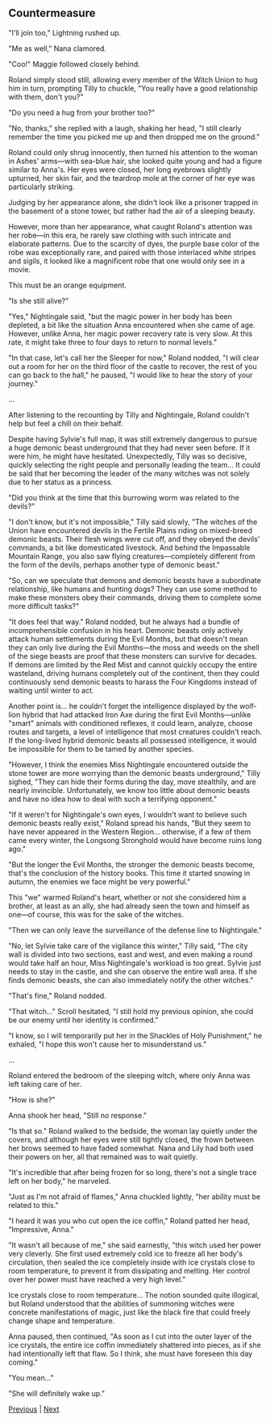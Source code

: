 ## Countermeasure
"I'll join too," Lightning rushed up.

"Me as well," Nana clamored.

"Coo!" Maggie followed closely behind.

Roland simply stood still, allowing every member of the Witch Union to hug him in turn, prompting Tilly to chuckle, "You really have a good relationship with them, don't you?"

"Do you need a hug from your brother too?"

"No, thanks," she replied with a laugh, shaking her head, "I still clearly remember the time you picked me up and then dropped me on the ground."

Roland could only shrug innocently, then turned his attention to the woman in Ashes' arms—with sea-blue hair, she looked quite young and had a figure similar to Anna's. Her eyes were closed, her long eyebrows slightly upturned, her skin fair, and the teardrop mole at the corner of her eye was particularly striking.

Judging by her appearance alone, she didn't look like a prisoner trapped in the basement of a stone tower, but rather had the air of a sleeping beauty.

However, more than her appearance, what caught Roland's attention was her robe—in this era, he rarely saw clothing with such intricate and elaborate patterns. Due to the scarcity of dyes, the purple base color of the robe was exceptionally rare, and paired with those interlaced white stripes and sigils, it looked like a magnificent robe that one would only see in a movie.



This must be an orange equipment.

"Is she still alive?"

"Yes," Nightingale said, "but the magic power in her body has been depleted, a bit like the situation Anna encountered when she came of age. However, unlike Anna, her magic power recovery rate is very slow. At this rate, it might take three to four days to return to normal levels."

"In that case, let's call her the Sleeper for now," Roland nodded, "I will clear out a room for her on the third floor of the castle to recover, the rest of you can go back to the hall," he paused, "I would like to hear the story of your journey."

...

After listening to the recounting by Tilly and Nightingale, Roland couldn't help but feel a chill on their behalf.

Despite having Sylvie's full map, it was still extremely dangerous to pursue a huge demonic beast underground that they had never seen before. If it were him, he might have hesitated. Unexpectedly, Tilly was so decisive, quickly selecting the right people and personally leading the team... It could be said that her becoming the leader of the many witches was not solely due to her status as a princess.

"Did you think at the time that this burrowing worm was related to the devils?"

"I don't know, but it's not impossible," Tilly said slowly, "The witches of the Union have encountered devils in the Fertile Plains riding on mixed-breed demonic beasts. Their flesh wings were cut off, and they obeyed the devils' commands, a bit like domesticated livestock. And behind the Impassable Mountain Range, you also saw flying creatures—completely different from the form of the devils, perhaps another type of demonic beast."



"So, can we speculate that demons and demonic beasts have a subordinate relationship, like humans and hunting dogs? They can use some method to make these monsters obey their commands, driving them to complete some more difficult tasks?"

"It does feel that way." Roland nodded, but he always had a bundle of incomprehensible confusion in his heart. Demonic beasts only actively attack human settlements during the Evil Months, but that doesn't mean they can only live during the Evil Months—the moss and weeds on the shell of the siege beasts are proof that these monsters can survive for decades. If demons are limited by the Red Mist and cannot quickly occupy the entire wasteland, driving humans completely out of the continent, then they could continuously send demonic beasts to harass the Four Kingdoms instead of waiting until winter to act.



Another point is... he couldn't forget the intelligence displayed by the wolf-lion hybrid that had attacked Iron Axe during the first Evil Months—unlike "smart" animals with conditioned reflexes, it could learn, analyze, choose routes and targets, a level of intelligence that most creatures couldn't reach. If the long-lived hybrid demonic beasts all possessed intelligence, it would be impossible for them to be tamed by another species.



"However, I think the enemies Miss Nightingale encountered outside the stone tower are more worrying than the demonic beasts underground," Tilly sighed, "They can hide their forms during the day, move stealthily, and are nearly invincible. Unfortunately, we know too little about demonic beasts and have no idea how to deal with such a terrifying opponent."



"If it weren't for Nightingale's own eyes, I wouldn't want to believe such demonic beasts really exist," Roland spread his hands, "But they seem to have never appeared in the Western Region... otherwise, if a few of them came every winter, the Longsong Stronghold would have become ruins long ago."



"But the longer the Evil Months, the stronger the demonic beasts become, that's the conclusion of the history books. This time it started snowing in autumn, the enemies we face might be very powerful."



This "we" warmed Roland's heart, whether or not she considered him a brother, at least as an ally, she had already seen the town and himself as one—of course, this was for the sake of the witches.



"Then we can only leave the surveillance of the defense line to Nightingale."



"No, let Sylvie take care of the vigilance this winter," Tilly said, "The city wall is divided into two sections, east and west, and even making a round would take half an hour, Miss Nightingale's workload is too great. Sylvie just needs to stay in the castle, and she can observe the entire wall area. If she finds demonic beasts, she can also immediately notify the other witches."



"That's fine," Roland nodded.

"That witch..." Scroll hesitated, "I still hold my previous opinion, she could be our enemy until her identity is confirmed."

"I know, so I will temporarily put her in the Shackles of Holy Punishment," he exhaled, "I hope this won't cause her to misunderstand us."

...

Roland entered the bedroom of the sleeping witch, where only Anna was left taking care of her.

"How is she?"

Anna shook her head, "Still no response."

"Is that so." Roland walked to the bedside, the woman lay quietly under the covers, and although her eyes were still tightly closed, the frown between her brows seemed to have faded somewhat. Nana and Lily had both used their powers on her, all that remained was to wait quietly.

"It's incredible that after being frozen for so long, there's not a single trace left on her body," he marveled.



"Just as I'm not afraid of flames," Anna chuckled lightly, "her ability must be related to this."

"I heard it was you who cut open the ice coffin," Roland patted her head, "Impressive, Anna."

"It wasn't all because of me," she said earnestly, "this witch used her power very cleverly. She first used extremely cold ice to freeze all her body's circulation, then sealed the ice completely inside with ice crystals close to room temperature, to prevent it from dissipating and melting. Her control over her power must have reached a very high level."

Ice crystals close to room temperature... The notion sounded quite illogical, but Roland understood that the abilities of summoning witches were concrete manifestations of magic, just like the black fire that could freely change shape and temperature.

Anna paused, then continued, "As soon as I cut into the outer layer of the ice crystals, the entire ice coffin immediately shattered into pieces, as if she had intentionally left that flaw. So I think, she must have foreseen this day coming."

"You mean..."

"She will definitely wake up."





[Previous](CH0341.md) | [Next](CH0343.md)
